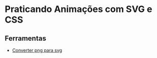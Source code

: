 # Praticando Animações com **SVG** e **CSS**

## Ferramentas
- [Converter png para svg](https://www.adobe.com/br/express/feature/image/convert/png-to-svg)